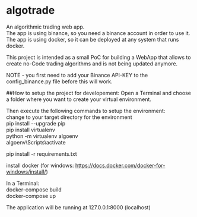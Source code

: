 # algotrade
An algorithmic trading web app.  
The app is using binance, so you need a binance account in order to use it.  
The app is using docker, so it can be deployed at any system that runs docker.

This project is intended as a small PoC for building a WebApp that allows to 
create no-Code trading algorithms and is not being updated anymore.

NOTE - you first need to add your Binance API-KEY to the config_binance.py file before this will work.
  
##How to setup the project for developement:
Open a Terminal and choose a folder where you want to create your virtual environment.

Then execute the following commands to setup the environment:  
change to your target directory for the environment  
pip install --upgrade pip  
pip install virtualenv  
python -m virtualenv algoenv  
algoenv\Scripts\activate

pip install -r requirements.txt  
 
install docker (for windows: https://docs.docker.com/docker-for-windows/install/)

In a Terminal:  
docker-compose build  
docker-compose up

The application will be running at 127.0.0.1:8000 (localhost)
